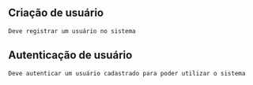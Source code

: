 ## Criação de usuário

    Deve registrar um usuário no sistema

## Autenticação de usuário

    Deve autenticar um usuário cadastrado para poder utilizar o sistema

